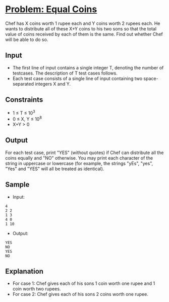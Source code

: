 # [Problem: Equal Coins](https://www.codechef.com/problems/EQUALCOIN)

Chef has X coins worth 1 rupee each and Y coins worth 2 rupees each. He wants to distribute all of these X+Y coins to his two sons so that the total value of coins received by each of them is the same. Find out whether Chef will be able to do so. 

## Input

- The first line of input contains a single integer T, denoting the number of testcases. The description of T test cases follows.
- Each test case consists of a single line of input containing two space-separated integers X and Y.

## Constraints

- 1 ≤ T ≤ 10<sup>3</sup> 
- 0 ≤ X, Y ≤ 10<sup>8</sup>
- X+Y > 0

## Output

For each test case, print "YES" (without quotes) if Chef can distribute all the coins equally and "NO" otherwise. You may print each character of the string in uppercase or lowercase (for example, the strings "yEs", "yes", "Yes" and "YES" will all be treated as identical).

## Sample

- Input:
```
4
2 2
1 3
4 0
1 10
```

- Output:
```
YES
NO
YES
NO
```

## Explanation

- For case 1: Chef gives each of his sons 1 coin worth one rupee and 1 coin worth two rupees.
- For case 2: Chef gives each of his sons 2 coins worth one rupee.
